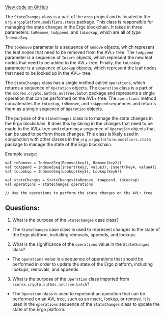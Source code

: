 [View code on GitHub](https://github.com/ergoplatform/ergo/src/main/scala/org/ergoplatform/modifiers/state/StateChanges.scala)

The `StateChanges` class is a part of the `ergo` project and is located in the `org.ergoplatform.modifiers.state` package. This class is responsible for managing the state changes in the Ergo blockchain. It takes in three parameters: `toRemove`, `toAppend`, and `toLookup`, which are all of type `IndexedSeq`. 

The `toRemove` parameter is a sequence of `Remove` objects, which represent the leaf nodes that need to be removed from the AVL+ tree. The `toAppend` parameter is a sequence of `Insert` objects, which represent the new leaf nodes that need to be added to the AVL+ tree. Finally, the `toLookup` parameter is a sequence of `Lookup` objects, which represent the leaf nodes that need to be looked up in the AVL+ tree.

The `StateChanges` class has a single method called `operations`, which returns a sequence of `Operation` objects. The `Operation` class is a part of the `scorex.crypto.authds.avltree.batch` package and represents a single operation that can be performed on the AVL+ tree. The `operations` method concatenates the `toLookup`, `toRemove`, and `toAppend` sequences and returns them as a single sequence of `Operation` objects.

The purpose of the `StateChanges` class is to manage the state changes in the Ergo blockchain. It does this by taking in the changes that need to be made to the AVL+ tree and returning a sequence of `Operation` objects that can be used to perform those changes. This class is likely used in conjunction with other classes in the `org.ergoplatform.modifiers.state` package to manage the state of the Ergo blockchain.

Example usage:

```
val toRemove = IndexedSeq(Remove(key1), Remove(key2))
val toAppend = IndexedSeq(Insert(key3, value3), Insert(key4, value4))
val toLookup = IndexedSeq(Lookup(key5), Lookup(key6))

val stateChanges = StateChanges(toRemove, toAppend, toLookup)
val operations = stateChanges.operations

// Use the operations to perform the state changes on the AVL+ tree
```
## Questions: 
 1. What is the purpose of the `StateChanges` case class?
- The `StateChanges` case class is used to represent changes to the state of the Ergo platform, including removals, appends, and lookups.

2. What is the significance of the `operations` value in the `StateChanges` class?
- The `operations` value is a sequence of operations that should be performed in order to update the state of the Ergo platform, including lookups, removals, and appends.

3. What is the purpose of the `Operation` class imported from `scorex.crypto.authds.avltree.batch`?
- The `Operation` class is used to represent an operation that can be performed on an AVL tree, such as an insert, lookup, or remove. It is used in the `operations` sequence of the `StateChanges` class to update the state of the Ergo platform.